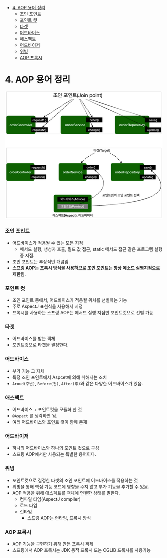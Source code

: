 - [4. AOP 용어 정리](#4.%20AOP%20%EC%9A%A9%EC%96%B4%20%EC%A0%95%EB%A6%AC)
	- [조인 포인트](#%EC%A1%B0%EC%9D%B8%20%ED%8F%AC%EC%9D%B8%ED%8A%B8)
	- [포인트 컷](#%ED%8F%AC%EC%9D%B8%ED%8A%B8%20%EC%BB%B7)
	- [타겟](#%ED%83%80%EA%B2%9F)
	- [어드바이스](#%EC%96%B4%EB%93%9C%EB%B0%94%EC%9D%B4%EC%8A%A4)
	- [애스팩트](#%EC%95%A0%EC%8A%A4%ED%8C%A9%ED%8A%B8)
	- [어드바이저](#%EC%96%B4%EB%93%9C%EB%B0%94%EC%9D%B4%EC%A0%80)
	- [위빙](#%EC%9C%84%EB%B9%99)
	- [AOP 프록시](#AOP%20%ED%94%84%EB%A1%9D%EC%8B%9C)




# 4. AOP 용어 정리

![](attachments/Pasted%20image%2020231125110843.png)

### 조인 포인트

- 어드바이스가 적용될 수 있는 모든 지점
	- 메서드 실행, 생성자 호출, 필드 값 접근, static 메서드 접근 같은 프로그램 실행 중 지점.
- 조인 포인트는 추상적인 개념임. 
- **스프링 AOP는 프록시 방식을 사용하므로 조인 포인트는 항상 메소드 실행지점으로 제한**됨.

### 포인트 컷

- 조인 포인트 중에서, 어드바이스가 적용될 위치를 선별하는 기능
- 주로 AspectJ 표현식을 사용해서 지정
- 프록시를 사용하는 스프링 AOP는 메서드 실행 지점만 포인트컷으로 선별 가능

### 타겟

- 어드바이스를 받는 객체
- 포인트컷으로 타겟을 결정한다.

### 어드바이스

- 부가 기능 그 자체
- 특정 조인 포인트에서 Aspcet에 의해 취해지는 조치
- `Aroud(주변)`, `Before(전)`, `After(후)`와 같은 다양한 어드바이스가 있음.

### 애스팩트

- 어드바이스 + 포인트컷을 모듈화 한 것
- `@Aspect` 를 생각하면 됨.
- 여러 어드바이스와 포인트 컷이 함께 존재

### 어드바이저

- 하나의 어드바이스와 하나의 포인트 컷으로 구성
- 스프링 AOP에서만 사용되는 특별한 용어이다.

### 위빙

- 포인트컷으로 결정한 타겟의 조인 포인트에 어드바이스를 적용하는 것
- 위빙을 통해 핵심 기능 코드에 영향을 주지 않고 부가 기능을 추가할 수 있음.
- AOP 적용을 위해 애스펙트를 객체에 연결한 상태를 말한다.
	- 컴파일 타임(AspectJ compiler)
	- 로드 타임
	- 런타임
		- 스프링 AOP는 런타임, 프록시 방식

### AOP 프록시

- AOP 기능을 구현하기 위해 만든 프록시 객체
- 스프링에서 AOP 프록시는 JDK 동적 프록시 또는 CGLIB 프록시를 사용가능
 